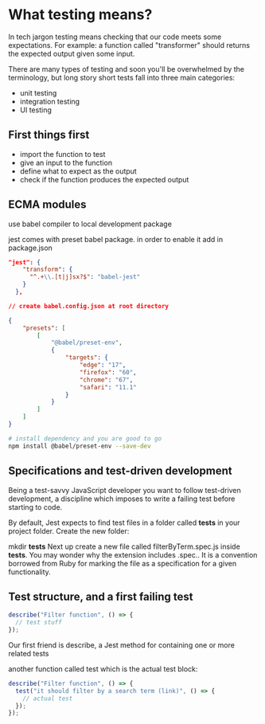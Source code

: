 # What testing means?

In tech jargon testing means checking that our code meets some expectations. For example: a function called "transformer" should returns the expected output given some input.

There are many types of testing and soon you'll be overwhelmed by the terminology, but long story short tests fall into three main categories:

- unit testing
- integration testing
- UI testing

## First things first

- import the function to test
- give an input to the function
- define what to expect as the output
- check if the function produces the expected output

## ECMA modules

use babel compiler to local development package

jest comes with preset babel package.
in order to enable it  add in package.json

```json
"jest": {
    "transform": {
      "^.+\\.[t|j]sx?$": "babel-jest"
    }
  },

// create babel.config.json at root directory

{
    "presets": [
        [
            "@babel/preset-env",
            {
                "targets": {
                    "edge": "17",
                    "firefox": "60",
                    "chrome": "67",
                    "safari": "11.1"
                }
            }
        ]
    ]
}

```

```bash
# install dependency and you are good to go
npm install @babel/preset-env --save-dev
```

## Specifications and test-driven development

Being a test-savvy JavaScript developer you want to follow test-driven development, a discipline which imposes to write a failing test before starting to code.

By default, Jest expects to find test files in a folder called __tests__ in your project folder. Create the new folder:

mkdir __tests__
Next up create a new file called filterByTerm.spec.js inside __tests__. You may wonder why the extension includes .spec.. It is a convention borrowed from Ruby for marking the file as a specification for a given functionality.

## Test structure, and a first failing test

```js
describe("Filter function", () => {
  // test stuff
});
```

Our first friend is describe, a Jest method for containing one or more related tests

another function called test which is the actual test block:

```js
describe("Filter function", () => {
  test("it should filter by a search term (link)", () => {
    // actual test
  });
});
```
